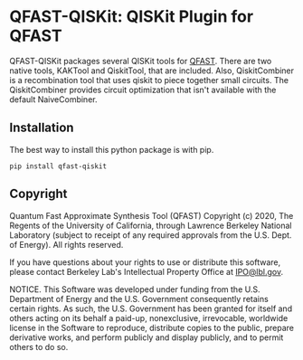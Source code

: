 # QFAST-QISKit: QISKit Plugin for QFAST

QFAST-QISKit packages several QISKit tools for [QFAST](https://github.com/BQSKit/qfast).
There are two native tools, KAKTool and QiskitTool, that are included.
Also, QiskitCombiner is a recombination tool that uses qiskit to
piece together small circuits. The QiskitCombiner provides circuit optimization
that isn't available with the default NaiveCombiner.

## Installation

The best way to install this python package is with pip.

```
pip install qfast-qiskit
```

## Copyright

Quantum Fast Approximate Synthesis Tool (QFAST) Copyright (c) 2020,
The Regents of the University of California, through Lawrence Berkeley
National Laboratory (subject to receipt of any required approvals from
the U.S. Dept. of Energy). All rights reserved.

If you have questions about your rights to use or distribute this software,
please contact Berkeley Lab's Intellectual Property Office at
IPO@lbl.gov.

NOTICE.  This Software was developed under funding from the U.S. Department
of Energy and the U.S. Government consequently retains certain rights.  As
such, the U.S. Government has been granted for itself and others acting on
its behalf a paid-up, nonexclusive, irrevocable, worldwide license in the
Software to reproduce, distribute copies to the public, prepare derivative 
works, and perform publicly and display publicly, and to permit others to do so.

